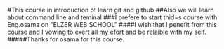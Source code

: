 #This course in introduction ot learn git and github 
##Also we will learn about command line and teminal
###I prefere to start thid=s course with Eng.osama on "ELZER WEB SCHOOL"
####I wish that I penefit from this course and I vowing to exert all my efort and be relaible with my self.
#####Thanks for osama for this course.
